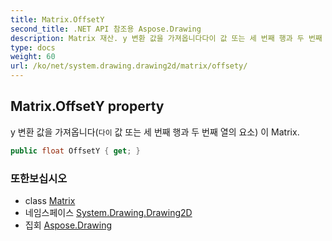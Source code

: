 ```yaml
---
title: Matrix.OffsetY
second_title: .NET API 참조용 Aspose.Drawing
description: Matrix 재산. y 변환 값을 가져옵니다다이 값 또는 세 번째 행과 두 번째 열의 요소 이 Matrix.
type: docs
weight: 60
url: /ko/net/system.drawing.drawing2d/matrix/offsety/
---
```

## Matrix.OffsetY property

y 변환 값을 가져옵니다(`다이` 값 또는 세 번째 행과 두 번째 열의 요소) 이 Matrix.

```csharp
public float OffsetY { get; }
```

### 또한보십시오

* class [Matrix](../)
* 네임스페이스 [System.Drawing.Drawing2D](../../matrix/)
* 집회 [Aspose.Drawing](../../../)


